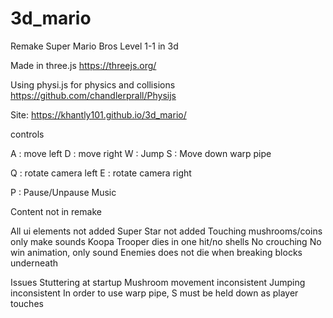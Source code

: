 # 3d_mario

Remake Super Mario Bros Level 1-1 in 3d

Made in three.js
https://threejs.org/

Using physi.js for physics and collisions
https://github.com/chandlerprall/Physijs


Site:  https://khantly101.github.io/3d_mario/

controls

A : move left
D : move right
W : Jump
S : Move down warp pipe

Q : rotate camera left
E : rotate camera right

P : Pause/Unpause Music

Content not in remake

All ui elements not added
Super Star not added
Touching mushrooms/coins only make sounds
Koopa Trooper dies in one hit/no shells
No crouching
No win animation, only sound
Enemies does not die when breaking blocks underneath

Issues
Stuttering at startup
Mushroom movement inconsistent
Jumping inconsistent
In order to use warp pipe, S must be held down as player touches